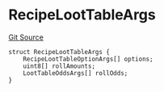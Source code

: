 # RecipeLootTableArgs
[Git Source](https://github.com/TreasureProject/spellcaster-facets/blob/35a5f7a33e5c726475104b88b7e2a468bb5aa2b7/src/interfaces/IAdvancedCrafting.sol)


```solidity
struct RecipeLootTableArgs {
    RecipeLootTableOptionArgs[] options;
    uint8[] rollAmounts;
    LootTableOddsArgs[] rollOdds;
}
```

